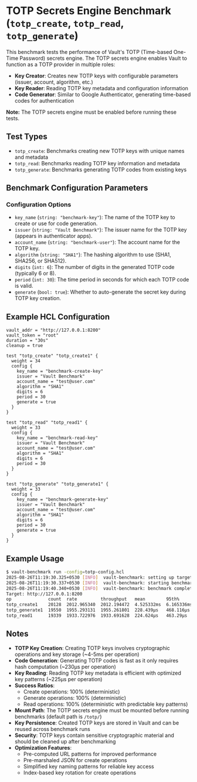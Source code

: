 # TOTP Secrets Engine Benchmark (`totp_create`, `totp_read`, `totp_generate`)

This benchmark tests the performance of Vault's TOTP (Time-based One-Time Password) secrets engine. The TOTP secrets engine enables Vault to function as a TOTP provider in multiple roles:
- **Key Creator**: Creates new TOTP keys with configurable parameters (issuer, account, algorithm, etc.)
- **Key Reader**: Reading TOTP key metadata and configuration information
- **Code Generator**: Similar to Google Authenticator, generating time-based codes for authentication

**Note:** The TOTP secrets engine must be enabled before running these tests.

## Test Types
- `totp_create`: Benchmarks creating new TOTP keys with unique names and metadata
- `totp_read`: Benchmarks reading TOTP key information and metadata
- `totp_generate`: Benchmarks generating TOTP codes from existing keys

## Benchmark Configuration Parameters

### Configuration Options
- `key_name` (`string: "benchmark-key"`): The name of the TOTP key to create or use for code generation.
- `issuer` (`string: "Vault Benchmark"`): The issuer name for the TOTP key (appears in authenticator apps).
- `account_name` (`string: "benchmark-user"`): The account name for the TOTP key.
- `algorithm` (`string: "SHA1"`): The hashing algorithm to use (SHA1, SHA256, or SHA512).
- `digits` (`int: 6`): The number of digits in the generated TOTP code (typically 6 or 8).
- `period` (`int: 30`): The time period in seconds for which each TOTP code is valid.
- `generate` (`bool: true`): Whether to auto-generate the secret key during TOTP key creation.

## Example HCL Configuration

```hcl
vault_addr = "http://127.0.0.1:8200"
vault_token = "root"
duration = "30s"
cleanup = true

test "totp_create" "totp_create1" {
  weight = 34
  config {
    key_name = "benchmark-create-key"
    issuer = "Vault Benchmark"
    account_name = "test@user.com"
    algorithm = "SHA1"
    digits = 6
    period = 30
    generate = true
  }
}

test "totp_read" "totp_read1" {
  weight = 33
  config {
    key_name = "benchmark-read-key"
    issuer = "Vault Benchmark"
    account_name = "test@user.com"
    algorithm = "SHA1"
    digits = 6
    period = 30
  }
}

test "totp_generate" "totp_generate1" {
  weight = 33
  config {
    key_name = "benchmark-generate-key"
    issuer = "Vault Benchmark"
    account_name = "test@user.com"
    algorithm = "SHA1"
    digits = 6
    period = 30
    generate = true
  }
}
```

## Example Usage

```bash
$ vault-benchmark run -config=totp-config.hcl
2025-08-26T11:19:30.325+0530 [INFO]  vault-benchmark: setting up targets
2025-08-26T11:19:30.337+0530 [INFO]  vault-benchmark: starting benchmarks: duration=10s
2025-08-26T11:19:40.340+0530 [INFO]  vault-benchmark: benchmark complete
Target: http://127.0.0.1:8200
op              count  rate         throughput   mean        95th%       99th%       successRatio
totp_create1    20128  2012.965340  2012.194472  4.525332ms  6.165336ms  6.717629ms  100.00%
totp_generate1  19550  1955.293131  1955.261801  228.439µs   468.116µs   684.967µs   100.00%
totp_read1      19339  1933.722976  1933.691628  224.624µs   463.29µs    657.167µs   100.00%
```

## Notes

- **TOTP Key Creation**: Creating TOTP keys involves cryptographic operations and key storage (~4-5ms per operation)
- **Code Generation**: Generating TOTP codes is fast as it only requires hash computation (~230µs per operation)
- **Key Reading**: Reading TOTP key metadata is efficient with optimized key patterns (~225µs per operation)
- **Success Ratios**: 
  - Create operations: 100% (deterministic)
  - Generate operations: 100% (deterministic)
  - Read operations: 100% (deterministic with predictable key patterns)
- **Mount Path**: The TOTP secrets engine must be mounted before running benchmarks (default path is `/totp/`)
- **Key Persistence**: Created TOTP keys are stored in Vault and can be reused across benchmark runs
- **Security**: TOTP keys contain sensitive cryptographic material and should be cleaned up after benchmarking
- **Optimization Features**:
  - Pre-computed URL patterns for improved performance
  - Pre-marshaled JSON for create operations
  - Simplified key naming patterns for reliable key access
  - Index-based key rotation for create operations
